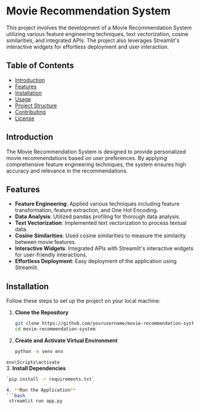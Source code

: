 # Movie Recommendation System

This project involves the development of a Movie Recommendation System utilizing various feature engineering techniques, text vectorization, cosine similarities, and integrated APIs. The project also leverages Streamlit's interactive widgets for effortless deployment and user interaction.

## Table of Contents
- [Introduction](#introduction)
- [Features](#features)
- [Installation](#installation)
- [Usage](#usage)
- [Project Structure](#project-structure)
- [Contributing](#contributing)
- [License](#license)

## Introduction

The Movie Recommendation System is designed to provide personalized movie recommendations based on user preferences. By applying comprehensive feature engineering techniques, the system ensures high accuracy and relevance in the recommendations.

## Features

- **Feature Engineering**: Applied various techniques including feature transformation, feature extraction, and One Hot Encoding.
- **Data Analysis**: Utilized pandas profiling for thorough data analysis.
- **Text Vectorization**: Implemented text vectorization to process textual data.
- **Cosine Similarities**: Used cosine similarities to measure the similarity between movie features.
- **Interactive Widgets**: Integrated APIs with Streamlit's interactive widgets for user-friendly interactions.
- **Effortless Deployment**: Easy deployment of the application using Streamlit.

## Installation

Follow these steps to set up the project on your local machine:

1. **Clone the Repository**
   ```bash
   git clone https://github.com/yourusername/movie-recommendation-system.git
   cd movie-recommendation-system
2. **Create and Activate Virtual Environment**
   ```bash
   python -m venv env
  `env\Scripts\activate`  
3.  **Install Dependencies**
  ```bash
  `pip install -r requirements.txt`

4. **Run the Application**
  ```bash
   streamlit run app.py
